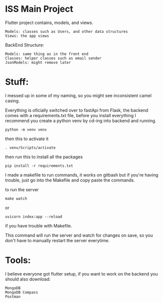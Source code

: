 # ISS Main Project

Flutter project contains, models, and views.

    Models: classes such as Users, and other data structures
    Views: the app views

BackEnd Structure:

    Models: same thing as in the front end
    Classes: helper classes such as email sender
    JsonModels: might remove later

# Stuff:

I messed up in some of my naming, so you might see inconsistent camel casing.

Everything is oficially switched over to fastApi from Flask, the backend comes with a requirements.txt file, before you install everything I recommend you create a python venv by cd-ing into backend and running.

    python -m venv venv

then this to activate it

    . venv/Scripts/activate

then run this to install all the packages

    pip install -r requirements.txt

I made a makefile to run commands, it works on gitbash but if you're having trouble, just go into the Makefile and copy paste the commands.

to run the server

    make watch

or

    uvicorn index:app --reload

if you have trouble with Makefile.

This command will run the server and watch for changes on save, so you don't have to manually restart the server everytime.

# Tools:

I believe everyone got flutter setup, if you want to work on the backend you should also download:

    MongoDB
    MongoDB Compass
    Postman
